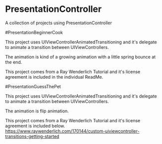 # PresentationController
A collection of projects using PresentationController

#PresentationBeginnerCook

This project uses UIViewControllerAnimatedTransitioning and it's delegate to animate a transition between UIViewControllers.

The animation is kind of a growing animation with a little spring bounce at the end.

This project comes from a Ray Wenderlich Tutorial and it's license agreement is included in the individual ReadMe.

#PresentationGuessThePet

This project uses UIViewControllerAnimatedTransitioning and it's delegate to animate a transition between UIViewControllers.

The animation is flip animation.

This project comes from a Ray Wenderlich Tutorial and it's license agreement is included below.
https://www.raywenderlich.com/170144/custom-uiviewcontroller-transitions-getting-started

